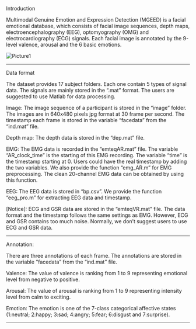 Introduction

Multimodal Genuine Emotion and Expression Detection (MGEED) is a facial emotional database, which consists of facial image sequences, depth maps, electroencephalography (EEG), optomyography (OMG) and electrocardiography (ECG) signals. Each facial image is annotated by the 9-level valence, arousal and the 6 basic emotions.


![Picture1](https://github.com/YMPort/MGEED/assets/82915545/d2889d2d-a48c-42a6-b8ea-1c0bc0735636)

-----------------------------------------------------------------

Data format

The dataset provides 17 subject folders. Each one contain 5 types of signal data. The signals are mainly stored in the “.mat” format. The users are suggested to use Matlab for data processing.
 
Image: The image sequence of a participant is stored in the “image” folder. The images are in 640x480 pixels jpg format at 30 frame per second. The timestamp each frame is stored in the variable “facedata” from the “ind.mat” file.

Depth map: The depth data is stored in the “dep.mat” file.

EMG: The EMG data is recorded in the “emteqAR.mat” file. The variable “AR_clock_time” is the starting of this EMG recording. The variable “time” is the timestamp starting at 0. Users could have the real timestamp by adding the two variables. We also provide the function “emg_AR.m” for EMG preprocessing. The clean 20-channel EMG data can be obtained by using this function. 

EEG: The EEG data is stored in “bp.csv”. We provide the function “eeg_pro.m” for extracting EEG data and timestamp.

[Notice]: ECG and GSR data are stored in the “emteqVR.mat” file. The data format and the timestamp follows the same settings as EMG. However, ECG and GSR contains too much noise. Normally, we don’t suggest users to use ECG and GSR data.


-----------------------------------------------------------------

Annotation:

There are three annotations of each frame. The annotations are stored in the variable “facedata” from the “ind.mat” file.

Valence: The value of valence is ranking from 1 to 9 representing emotional level from negative to positive.

Arousal: The value of arousal is ranking from 1 to 9 representing intensity level from calm to exciting.

Emotion: The emotion is one of the 7-class categorical affective states (1:neutral; 2:happy; 3:sad; 4:angry; 5:fear; 6:disgust and 7:surprise).

--------------------------------------------------------------
